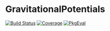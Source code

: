 # GravitationalPotentials

[![Build Status](https://github.com/abhro/GravitationalPotentials.jl/actions/workflows/CI.yml/badge.svg?branch=main)](https://github.com/abhro/GravitationalPotentials.jl/actions/workflows/CI.yml?query=branch%3Amain)
[![Coverage](https://codecov.io/gh/abhro/GravitationalPotentials.jl/branch/main/graph/badge.svg)](https://codecov.io/gh/abhro/GravitationalPotentials.jl)
[![PkgEval](https://JuliaCI.github.io/NanosoldierReports/pkgeval_badges/G/GravitationalPotentials.svg)](https://JuliaCI.github.io/NanosoldierReports/pkgeval_badges/G/GravitationalPotentials.html)

